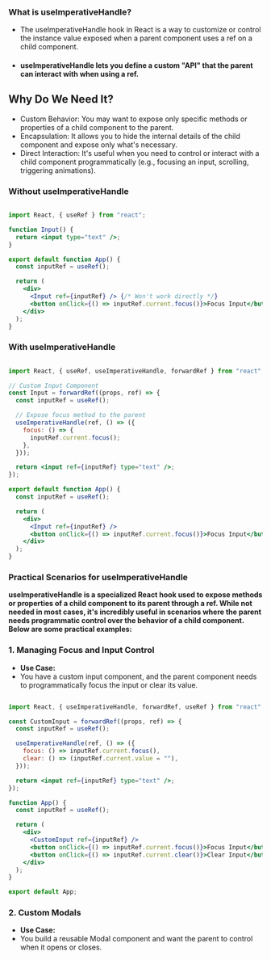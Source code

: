 ### What is useImperativeHandle?
- The useImperativeHandle hook in React is a way to customize or control the instance value exposed when a parent component uses a ref on a child component.

- #### useImperativeHandle lets you define a custom "API" that the parent can interact with when using a ref.


## Why Do We Need It?
- Custom Behavior: You may want to expose only specific methods or properties of a child component to the parent.
- Encapsulation: It allows you to hide the internal details of the child component and expose only what's necessary.
- Direct Interaction: It's useful when you need to control or interact with a child component programmatically (e.g., focusing an input, scrolling, triggering animations).



### Without useImperativeHandle

```jsx

import React, { useRef } from "react";

function Input() {
  return <input type="text" />;
}

export default function App() {
  const inputRef = useRef();

  return (
    <div>
      <Input ref={inputRef} /> {/* Won't work directly */}
      <button onClick={() => inputRef.current.focus()}>Focus Input</button>
    </div>
  );
}

```


### With useImperativeHandle

```jsx

import React, { useRef, useImperativeHandle, forwardRef } from "react";

// Custom Input Component
const Input = forwardRef((props, ref) => {
  const inputRef = useRef();

  // Expose focus method to the parent
  useImperativeHandle(ref, () => ({
    focus: () => {
      inputRef.current.focus();
    },
  }));

  return <input ref={inputRef} type="text" />;
});

export default function App() {
  const inputRef = useRef();

  return (
    <div>
      <Input ref={inputRef} />
      <button onClick={() => inputRef.current.focus()}>Focus Input</button>
    </div>
  );
}

```

### Practical Scenarios for useImperativeHandle
**useImperativeHandle is a specialized React hook used to expose methods or properties of a child component to its parent through a ref. While not needed in most cases, it's incredibly useful in scenarios where the parent needs programmatic control over the behavior of a child component. Below are some practical examples:**

### 1. Managing Focus and Input Control
- **Use Case:**
- You have a custom input component, and the parent component needs to programmatically focus the input or clear its value.

```jsx

import React, { useImperativeHandle, forwardRef, useRef } from "react";

const CustomInput = forwardRef((props, ref) => {
  const inputRef = useRef();

  useImperativeHandle(ref, () => ({
    focus: () => inputRef.current.focus(),
    clear: () => (inputRef.current.value = ""),
  }));

  return <input ref={inputRef} type="text" />;
});

function App() {
  const inputRef = useRef();

  return (
    <div>
      <CustomInput ref={inputRef} />
      <button onClick={() => inputRef.current.focus()}>Focus Input</button>
      <button onClick={() => inputRef.current.clear()}>Clear Input</button>
    </div>
  );
}

export default App;

```


### 2. Custom Modals
- **Use Case:**
- You build a reusable Modal component and want the parent to control when it opens or closes.

